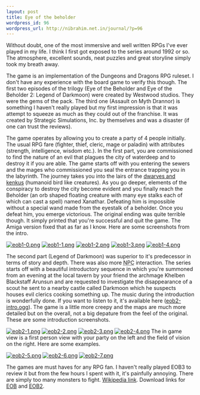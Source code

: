 ```yaml
--- 
layout: post
title: Eye of the beholder
wordpress_id: 96
wordpress_url: http://nibrahim.net.in/journal/?p=96
---
```

Without doubt, one of the most immersive and well written RPGs I've ever played in my life. I think I first got exposed to the series around 1992 or so. The atmosphere, excellent sounds, neat puzzles and great storyline simply took my breath away.

The game is an implementation of the Dungeons and Dragons RPG ruleset. I don't have any experience with the board game to verify this though. The first two episodes of the trilogy (Eye of the Beholder and Eye of the Beholder 2: Legend of Darkmoon) were created by Westwood studios. They were the gems of the pack. The third one (Assault on Myth Drannor) is something I haven't really played but my first impression is that it was attempt to squeeze as much as they could out of the franchise. It was created by Strategic Simulations, Inc. by themselves and was a disaster (if one can trust the reviews).

The game operates by allowing you to create a party of 4 people initially. The usual RPG fare (fighter, thief, cleric, mage or paladin) with attributes (strength, intelligence, wisdom etc.). In the first part, you are commissioned to find the nature of an evil that plagues the city of waterdeep and to destroy it if you are able. The game starts off with you entering the sewers and the mages who commissioned you seal the entrance trapping you in the labyrinth. The journey takes you into the lairs of the <a href="http://members.tripod.com/~stanislavs/games/eob1mons.htm">dwarves and kenkus</a> (humanoid bird like creatures). As you go deeper, elements of the conspiracy to destroy the city become evident and you finally reach the Beholder (an orb shaped floating creature with many eye stalks each of which can cast a spell) named Xanathar. Defeating him is impossible without a special wand made from the eyestalk of a beholder. Once you defeat him, you emerge victorious. The original ending was quite terrible though. It simply printed that you're successful and quit the game. The Amiga version fixed that as far as I know. Here are some screenshots from the intro.

<a title="eob1-0.png" class="imagelink" href="http://nibrahim.net.in/journal/wp-content/uploads/2007/10/eob1-0.png"><img alt="eob1-0.png" id="image81" src="http://nibrahim.net.in/journal/wp-content/uploads/2007/10/eob1-0.thumbnail.png" /></a> <a title="eob1-1.png" class="imagelink" href="http://nibrahim.net.in/journal/wp-content/uploads/2007/10/eob1-1.png"><img alt="eob1-1.png" id="image82" src="http://nibrahim.net.in/journal/wp-content/uploads/2007/10/eob1-1.thumbnail.png" /></a> <a title="eob1-2.png" class="imagelink" href="http://nibrahim.net.in/journal/wp-content/uploads/2007/10/eob1-2.png"><img alt="eob1-2.png" id="image83" src="http://nibrahim.net.in/journal/wp-content/uploads/2007/10/eob1-2.thumbnail.png" /></a> <a title="eob1-3.png" class="imagelink" href="http://nibrahim.net.in/journal/wp-content/uploads/2007/10/eob1-3.png"><img alt="eob1-3.png" id="image84" src="http://nibrahim.net.in/journal/wp-content/uploads/2007/10/eob1-3.thumbnail.png" /></a> <a title="eob1-4.png" class="imagelink" href="http://nibrahim.net.in/journal/wp-content/uploads/2007/10/eob1-4.png"><img alt="eob1-4.png" id="image85" src="http://nibrahim.net.in/journal/wp-content/uploads/2007/10/eob1-4.thumbnail.png" /></a>

The second part (Legend of Darkmoon) was superior to it's predecessor in terms of story and depth. There was also more <acronym title="Non playing character">NPC</acronym> interaction. The series starts off with a beautiful introductory sequence in which you're summoned from an evening at the local tavern by your friend the archmage Khelben Blackstaff Arunsun and are requested to investigate the disappearance of a scout he sent to a nearby castle called Darkmoon which he suspects houses evil clerics cooking something up. The music during the introduction is wonderfully done. If you want to listen to it, it's available here (<a id="p86" rel="attachment" title="eob2-intro.ogg" href="http://nibrahim.net.in/journal/?attachment_id=86">eob2-intro.ogg</a>). The game is a little more creepy and the maps are much more detailed but on the overall, not a big depature from the feel of the original. These are some introduction screenshots.

<a title="eob2-1.png" class="imagelink" href="http://nibrahim.net.in/journal/wp-content/uploads/2007/10/eob2-1.png"><img alt="eob2-1.png" id="image88" src="http://nibrahim.net.in/journal/wp-content/uploads/2007/10/eob2-1.thumbnail.png" /></a> <a title="eob2-2.png" class="imagelink" href="http://nibrahim.net.in/journal/wp-content/uploads/2007/10/eob2-2.png"><img alt="eob2-2.png" id="image89" src="http://nibrahim.net.in/journal/wp-content/uploads/2007/10/eob2-2.thumbnail.png" /></a> <a title="eob2-3.png" class="imagelink" href="http://nibrahim.net.in/journal/wp-content/uploads/2007/10/eob2-3.png"><img alt="eob2-3.png" id="image90" src="http://nibrahim.net.in/journal/wp-content/uploads/2007/10/eob2-3.thumbnail.png" /></a> <a title="eob2-4.png" class="imagelink" href="http://nibrahim.net.in/journal/wp-content/uploads/2007/10/eob2-4.png"><img alt="eob2-4.png" id="image91" src="http://nibrahim.net.in/journal/wp-content/uploads/2007/10/eob2-4.thumbnail.png" /></a>
The in game view is a first person view with your party on the left and the field of vision on the right. Here are some examples.

<a title="eob2-5.png" class="imagelink" href="http://nibrahim.net.in/journal/wp-content/uploads/2007/10/eob2-5.png"><img alt="eob2-5.png" id="image93" src="http://nibrahim.net.in/journal/wp-content/uploads/2007/10/eob2-5.thumbnail.png" /></a><span class="imagelink" /><span class="imagelink"> </span><a title="eob2-5.png" class="imagelink" href="http://nibrahim.net.in/journal/wp-content/uploads/2007/10/eob2-5.png" /><a title="eob2-6.png" class="imagelink" href="http://nibrahim.net.in/journal/wp-content/uploads/2007/10/eob2-6.png"><img alt="eob2-6.png" id="image94" src="http://nibrahim.net.in/journal/wp-content/uploads/2007/10/eob2-6.thumbnail.png" /></a><span class="imagelink" /><span class="imagelink"> <a title="eob2-7.png" class="imagelink" href="http://nibrahim.net.in/journal/wp-content/uploads/2007/10/eob2-7.png"><img alt="eob2-7.png" id="image95" src="http://nibrahim.net.in/journal/wp-content/uploads/2007/10/eob2-7.thumbnail.png" /></a></span>

The games are must haves for any RPG fan. I haven't really played EOB3 to review it but from the few hours I spent with it, it's painfully annoying. There are simply too many monsters to fight.
<a title="eob1-4.png" class="imagelink" href="http://nibrahim.net.in/journal/wp-content/uploads/2007/10/eob1-4.png"> </a><a href="http://en.wikipedia.org/wiki/Eye_of_the_Beholder_(computer_game)">Wikipedia link</a>. Download links for <a href="http://www.thehouseofgames.net/index.php?t=10&id=31">EOB</a> and <a href="http://www.thehouseofgames.net/index.php?t=10&id=264">EOB2</a>.
